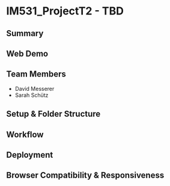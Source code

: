 # IM531_ProjectT2 - TBD

## Summary

## Web Demo

## Team Members
* David Messerer
* Sarah Schütz

## Setup & Folder Structure

## Workflow

## Deployment

## Browser Compatibility & Responsiveness


